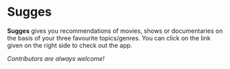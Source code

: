 # Sugges

**Sugges** gives you recommendations of movies, shows or documentaries on the basis of your three favourite topics/genres. You can click on the link given on the right side to check out the app.

_Contributors are always welcome!_
